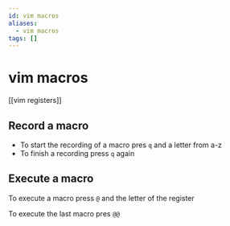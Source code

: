 ```yaml
---
id: vim macros
aliases:
  - vim macros
tags: []
---
```


# vim macros

[[vim registers]]

## Record a macro

- To start the recording of a macro pres `q` and a letter from a-z
- To finish a recording press `q` again

## Execute a macro

To execute a macro press `@` and the letter of the register

To execute the last macro pres `@@`
